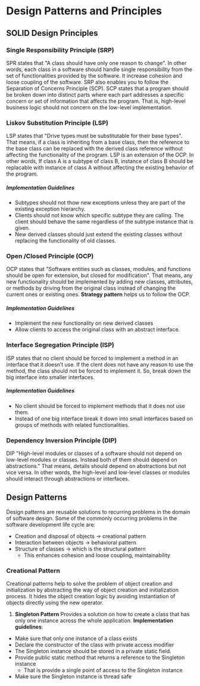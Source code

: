 # Design Patterns and Principles 
## SOLID Design Principles

### Single Responsibility Principle (SRP)
SPR states that "A class should have only one reason to change". In other words, each class in a software should handle single responsibility from the set of functionalities provided by the software. It increase cohesion and loose coupling of the software. SRP also enables you to follow the Separation of Concerns Principle (SCP). SCP states that a program should be broken down into distinct parts where each part addresses a specific concern or set of information that affects the program. That is, high-level business logic should not concern on the low-level implementation.
### Liskov Substitution Principle (LSP)
LSP states that "Drive types must be substitutable for their base types". That means, if a class is inheriting from a base class, then the reference to the base class can be replaced with the derived class reference without affecting the functionality of the program. LSP is an extension of the OCP. In other words, If class A is a subtype of class B, instance of class B should be replacable with instance of class A without affecting the existing behavior of the program.
##### Implementation Guidelines
- Subtypes should not thow new exceptions unless they are part of the existing exception hierarchy.
- Clients should not know which specific subtype they are calling. The client should behave the same regardless of the subtype instance that is given.
- New derived classes should just extend the existing classes without replacing the functionality of old classes.

### Open /Closed Principle (OCP)
OCP states that "Software entities such as classes, modules, and functions should be open for extension, but closed for modification".
That means, any new functionality should be implemented by adding new classes, attributes, or methods by driving from the original class instead of changing the current ones or existing ones. **Strategy pattern** helps us to follow the OCP.
##### Implementation Guidelines
- Implement the new functionality on new derived classes
- Allow clients to access the original class with an abstract interface.

### Interface Segregation Principle (ISP)
ISP states that no client should be forced to implement a method in an interface that it doesn’t use. If the clent does not have any reason to use the method, the class should not be forced to implement it. So, break down the big interface into smaller interfaces.
##### Implementation Guidelines
- No client should be forced to implement methods that it does not use them.
- Instead of one big interface break it down into small interfaces based on groups of methods with related functionalities.

### Dependency Inversion Principle (DIP)
DIP "High-level modules or classes of a software should not depend on low-level modules or classes. Instead both of them should depend on abstractions." That means, details should depend on abstractions but not vice versa. In other words, the high-level and low-level classes or modules should interact through abstractions or interfaces.
## Design Patterns
Design patterns are reusable solutions to recurring problems in the domain of software design. Some of the commonly occurring problems in the software development life cycle are:
- Creation and disposal of objects -> creational pattern
- Interaction between objects -> behavioral pattern
- Structure of classes -> which is the structural pattern
  - This enhances cohesion and loose coupling, maintainability

### Creational Pattern
Creational patterns help to solve the problem of object creation and initialization by abstracting the way of object creation and initialization process. It hides the object creation logic by avoiding instantiation of objects directly using the new operator.
1. **Singleton Pattern**
Provides a solution on how to create a class that has only one instance across the whole application.
**Implementation guidelines**:
- Make sure that only one instance of a class exists
- Declare the constructor of the class with private access modifier
- The Singleton instance should be stored in a private static field.
- Provide public static method that returns a reference to the Singleton instance 
  - That is provide a single point of access to the Singleton instance
- Make sure the Singleton instance is thread safe
